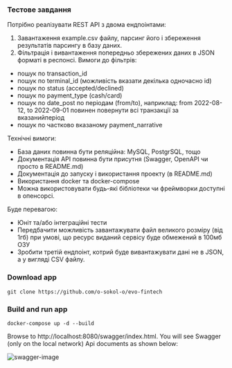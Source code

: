 ### Тестове завдання

Потрібно реалізувати REST API з двома ендпоінтами:
1. Завантаження example.csv файлу, парсинг його і збереження результатів парсингу в базу даних. 
2. Фільтрація і вивантаження попередньо збережених даних в JSON форматі в респонсі.
Вимоги до фільтрів:
- пошук по transaction_id
- пошук по terminal_id (можливість вказати декілька одночасно id)
- пошук по status (accepted/declined)
- пошук по payment_type (cash/card)
- пошук по date_post по періодам (from/to), наприклад: from 2022-08-12, to 2022-09-01 повинен повернути всі транзакції за вказанийперіод
- пошук по частково вказаному payment_narrative

Технічні вимоги:
- База даних повинна бути реляційна: MySQL, PostgrSQL, тощо
- Документація API повинна бути присутня (Swagger, OpenAPI чи просто в README.md)
- Документація до запуску і використання проекту (в README.md)
- Використання docker та docker-compose
- Можна використовувати будь-які бібліотеки чи фреймворки доступні в опенсорсі.

Буде перевагою:
- Юніт та/або інтеграційні тести
- Передбачити можливість завантажувати файл великого розміру (від 1гб) при умові, що ресурс виданий сервісу буде обмежений в 100мб ОЗУ
- Зробити третій ендпоінт, котрий буде вивантажувати дані не в JSON, а у вигляді CSV файлу.


### Download app
```shell
git clone https://github.com/o-sokol-o/evo-fintech
```

### Build and run app
```shell
docker-compose up -d --build
```

Browse to http://localhost:8080/swagger/index.html. You will see Swagger (only on the local network) Api documents as shown below:

![swagger-image](../main/assets/swagger-image.png)

